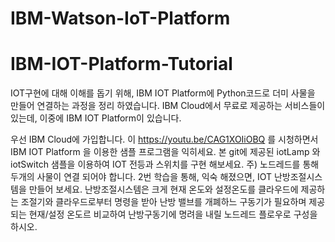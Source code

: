 # IBM-Watson-IoT-Platform

# IBM-IOT-Platform-Tutorial
IOT구현에 대해 이해를 돕기 위해, IBM IOT Platform에 Python코드로 더미 사물을 만들어 연결하는 과정을 정리 하였습니다. IBM Cloud에서 무료로 제공하는 서비스들이 있는데, 이중에 IBM IOT Platform이 있습니다.

우선 IBM Cloud에 가입합니다. 이 https://youtu.be/CAG1XOIiOBQ 를 시청하면서 IBM IOT Platform 을 이용한 샘플 프로그램을 익히세요.
본 git에 제공된 iotLamp 와 iotSwitch 샘플을 이용하여 IOT 전등과 스위치를 구현 해보세요. 주) 노드레드를 통해 두개의 사물이 연결 되어야 합니다.
2번 학습을 통해, 익숙 해졌으면, IOT 난방조절시스템을 만들어 보세요. 난방조절시스템은 크게 현재 온도와 설정온도를 클라우드에 제공하는 조절기와 클라우드로부터 명령을 받아 난방 밸브를 개폐하느 구동기가 필요하며 제공되는 현재/설정 온도르 비교하여 난방구동기에 명려을 내릴 노드레드 플로우로 구성을 하시오.
